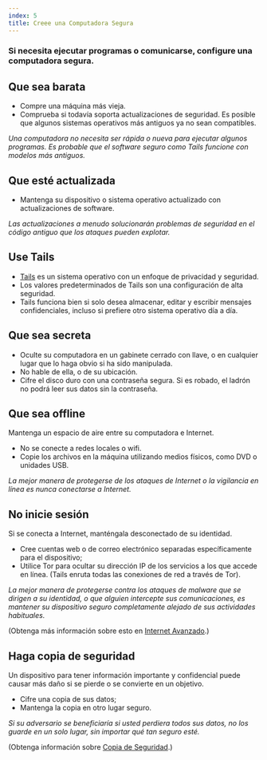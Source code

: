 ```yaml
---
index: 5
title: Creee una Computadora Segura
---
```

### Si necesita ejecutar programas o comunicarse, configure una computadora segura.

## Que sea barata

*   Compre una máquina más vieja.
*   Comprueba si todavía soporta actualizaciones de seguridad. Es posible que algunos sistemas operativos más antiguos ya no sean compatibles.

*Una computadora no necesita ser rápida o nueva para ejecutar algunos programas. Es probable que el software seguro como Tails funcione con modelos más antiguos.*

## Que esté actualizada

*   Mantenga su dispositivo o sistema operativo actualizado con actualizaciones de software.

*Las actualizaciones a menudo solucionarán problemas de seguridad en el código antiguo que los ataques pueden explotar.*

## Use Tails

* [Tails](https://tails.boum.org/) es un sistema operativo con un enfoque de privacidad y seguridad.
* Los valores predeterminados de Tails son una configuración de alta seguridad.
* Tails funciona bien si solo desea almacenar, editar y escribir mensajes confidenciales, incluso si prefiere otro sistema operativo día a día.

## Que sea secreta

*   Oculte su computadora en un gabinete cerrado con llave, o en cualquier lugar que lo haga obvio si ha sido manipulada.
*  No hable de ella, o de su ubicación.
*   Cifre el disco duro con una contraseña segura. Si es robado, el ladrón no podrá leer sus datos sin la contraseña.

## Que sea offline

Mantenga un espacio de aire entre su computadora e Internet.

*   No se conecte a redes locales o wifi.
*  Copie los archivos en la máquina utilizando medios físicos, como DVD o unidades USB.

*La mejor manera de protegerse de los ataques de Internet o la vigilancia en línea es nunca conectarse a Internet.*

## No inicie sesión

Si se conecta a Internet, manténgala desconectado de su identidad.

*   Cree cuentas web o de correo electrónico separadas específicamente para el dispositivo;
*   Utilice Tor para ocultar su dirección IP de los servicios a los que accede en línea. (Tails enruta todas las conexiones de red a través de Tor).

*La mejor manera de protegerse contra los ataques de malware que se dirigen a su identidad, o que alguien intercepte sus comunicaciones, es mantener su dispositivo seguro completamente alejado de sus actividades habituales.*

(Obtenga más información sobre esto en [Internet Avanzado](umbrella://communications/the-internet/advanced).)

## Haga copia de seguridad

Un dispositivo para tener información importante y confidencial puede causar más daño si se pierde o se convierte en un objetivo.

*   Cifre una copia de sus datos;
*   Mantenga la copia en otro lugar seguro.

*Si su adversario se beneficiaría si usted perdiera todos sus datos, no los guarde en un solo lugar, sin importar qué tan seguro esté.*

(Obtenga información sobre [Copia de Seguridad](umbrella://information/backing-up).)